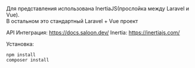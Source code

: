 Для представления использована InertiaJS(прослойка между Laravel и Vue).<br>
В остальном это стандартный Laravel + Vue проект

API Интеграция: https://docs.saloon.dev/
Inertia: https://inertiajs.com/

Установка:

    npm install
    composer install
